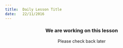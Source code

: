 ```yaml
---
title:  Daily Lesson Title
date:   22/11/2016
---
```


### <center>We are working on this lesson</center> 

 <center>Please check back later</center>